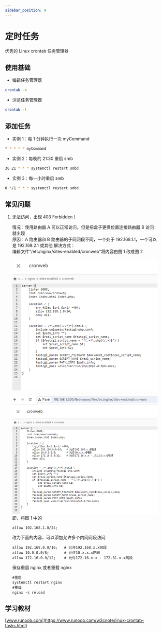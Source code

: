 ```yaml
---
sidebar_position: 9
---
```


# 定时任务

优秀的 Linux crontab 任务管理器

## 使用基础

- 编辑任务管理器

```bash
crontab -e
```

- 浏览任务管理器

```bash
crontab -l
```

## 添加任务

- 实例 1：每 1 分钟执行一次 myCommand

```bash
* * * * * myCommand
```

- 实例 2：每晚的 21:30 重启 smb

```bash
30 21 * * * systemctl restart smbd
```

- 实例 3：每一小时重启 smb

```bash
0 */1 * * * systemctl restart smbd
```

## 常见问题

1. 无法访问，出现 403 Forbidden！

   情况：使用路由器 A 可以正常访问，但是把盒子更换位置连接路由器 B 访问就出现  
   原因：A 路由器和 B 路由器的子网网段不同，一个处于 192.168.1.1，一个可以是 192.168.2.1 或其他
   解决方式：  
   编辑文件"/etc/nginx/sites-enabled/cronweb"将内容由图 1 改成图 2

   ![图1](img/crontab1.png)

   ![图2](img/crontab2.png)
   即，将图 1 中的

   ```console
   allow 192.168.1.0/24;
   ```

   改为下面的内容，可以添加允许多个内网网段访问

   ```console
   allow 192.168.0.0/16;   # 允许192.168.x.x网段
   allow 10.0.0.0/8;       # 允许10.x.x.x网段
   allow 172.16.0.0/12;    # 允许172.16.x.x - 172.31.x.x网段
   ```

   保存重启 nginx,或者重载 nginx

   ```shell
   #重启
   systemctl restart nginx
   #重载
   nginx -s reload
   ```

## 学习教材

[www.runoob.com](https://www.runoob.com/w3cnote/linux-crontab-tasks.html)
